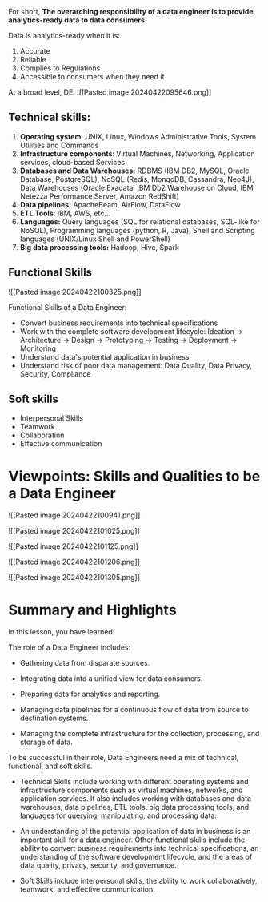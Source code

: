 For short, **The overarching responsibility of a data engineer is to provide analytics-ready data to data consumers.**

Data is analytics-ready when it is:
1. Accurate
2. Reliable
3. Complies to Regulations 
4. Accessible to consumers when they need it 

At a broad level, DE: 
![[Pasted image 20240422095646.png]]

## Technical skills:
1. **Operating system**: UNIX, Linux, Windows Administrative Tools, System Utilities and Commands 
2. **Infrastructure components**: Virtual Machines, Networking, Application services, cloud-based Services 
3. **Databases and Data Warehouses:** RDBMS (IBM DB2, MySQL, Oracle Database, PostgreSQL), NoSQL (Redis, MongoDB, Cassandra, Neo4J), Data Warehouses (Oracle Exadata, IBM Db2 Warehouse on Cloud, IBM Netezza Performance Server, Amazon RedShift)
4. **Data pipelines:** ApacheBeam, AirFlow, DataFlow
5. **ETL Tools**: IBM, AWS, etc...
6. **Languages:** Query languages (SQL for relational databases, SQL-like for NoSQL), Programming languages (python, R, Java), Shell and Scripting languages (UNIX/Linux Shell and PowerShell)
7. **Big data processing tools:** Hadoop, Hive, Spark 

## Functional Skills 

![[Pasted image 20240422100325.png]]

Functional Skills of a Data Engineer: 
- Convert business requirements into technical specifications 
- Work with the complete software development lifecycle: Ideation -> Architecture -> Design -> Prototyping -> Testing -> Deployment -> Monitoring 
- Understand data's potential application in business
- Understand risk of poor data management: Data Quality, Data Privacy, Security, Compliance

## Soft skills 
- Interpersonal Skills
- Teamwork
- Collaboration
- Effective communication

# Viewpoints: Skills and Qualities to be a Data Engineer 

![[Pasted image 20240422100941.png]]

![[Pasted image 20240422101025.png]]

![[Pasted image 20240422101125.png]]

![[Pasted image 20240422101206.png]]

![[Pasted image 20240422101305.png]]

# Summary and Highlights 

In this lesson, you have learned:

The role of a Data Engineer includes:

- Gathering data from disparate sources.
    
- Integrating data into a unified view for data consumers.
    
- Preparing data for analytics and reporting.
    
- Managing data pipelines for a continuous flow of data from source to destination systems.
    
- Managing the complete infrastructure for the collection, processing, and storage of data.
    

To be successful in their role, Data Engineers need a mix of technical, functional, and soft skills.

- Technical Skills include working with different operating systems and infrastructure components such as virtual machines, networks, and application services. It also includes working with databases and data warehouses, data pipelines, ETL tools, big data processing tools, and languages for querying, manipulating, and processing data.
    
- An understanding of the potential application of data in business is an important skill for a data engineer. Other functional skills include the ability to convert business requirements into technical specifications, an understanding of the software development lifecycle, and the areas of data quality, privacy, security, and governance.
    
- Soft Skills include interpersonal skills, the ability to work collaboratively, teamwork, and effective communication.
